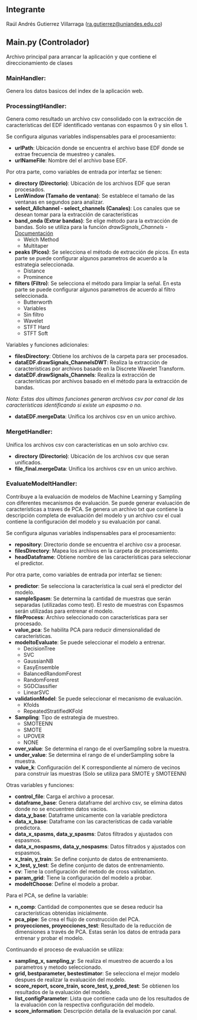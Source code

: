 ## Integrante
Raúl Andrés Gutierrez Villarraga ([ra.gutierrez@uniandes.edu.co](mailto:ra.gutierrez@uniandes.edu.co))

## Main.py (Controlador)
Archivo principal para arrancar la aplicación y que contiene el direccionamiento de clases

### MainHandler:
Genera los datos basicos del index de la aplicación web.

### ProcessingtHandler:
Genera como resultado un archivo csv consolidado con la extracción de características del EDF identificado ventanas con espasmos 0 y sin ellos 1.

Se configura algunas variables indispensables para el procesamiento:

*	**urlPath**: Ubicación donde se encuentra el archivo base EDF donde se extrae frecuencia de muestreo y canales.
* 	**urlNameFile**: Nombre del el archivo base EDF.

Por otra parte, como variables de entrada por interfaz se tienen:
	
*	**directory (Directorio)**: Ubicación de los archivos EDF que seran procesados.
*	**LenWindow (Tamaño de ventana)**: Se establece el tamaño de las ventanas en segundos para analizar.
*	**select_Allchannel - select_channels (Canales)**: Los canales que se desean tomar para la extracción de características	
*	**band_onda (Extrar bandas)**: Se elige método para la extracción de bandas. Solo se utiliza para la función *drawSignals_Channels* - [Documentación](https://raphaelvallat.com/bandpower.html "Documentación")
	*	Welch Method
	*	Multitaper
*	**peaks (Picos)**: Se selecciona el método de extracción de picos. En esta parte se puede configurar algunos parametros de acuerdo a la estrategia seleccionada.
	*	Distance
	*	Prominence
*	**filters (Filtro)**: Se selecciona el método para limpiar la señal.  En esta parte se puede configurar algunos parametros de acuerdo al filtro seleccionada.
	*	Butterworth
	*	Variables 
	*	Sin filtro
	*	Wavelet
	*	STFT Hard
	*	STFT Soft

Variables y funciones adicionales:

*	**filesDirectory**: Obtiene los archivos de la carpeta para ser procesados.	
*	**dataEDF.drawSignals_ChannelsDWT**: Realiza la extracción de características por archivos basado en la Discrete Wavelet Transform.
*	**dataEDF.drawSignals_Channels**: Realiza la extracción de características por archivos basado en el método para la extracción de bandas.

*Nota: Estas dos ultimas funciones generan archivos csv por canal de las características identificando si existe un espasmo o no.*

*	**dataEDF.mergeData**: Unifica los archivos csv en un unico archivo.

### MergetHandler:
Unifica los archivos csv con características en un solo archivo csv.

*	**directory (Directorio)**: Ubicación de los archivos csv que seran unificados.
*	**file_final.mergeData**: Unifica los archivos csv en un unico archivo.

### EvaluateModeltHandler:
Contribuye a la evaluación de modelos de Machine Learning y Sampling con diferentes mecanismos de evaluación. Se puede generar evaluación de características a traves de PCA.
Se genera un archivo txt que contiene la descripción completa de evaluación del modelo y un archivo csv el cual contiene la configuración del modelo y su evaluación por canal.

Se configura algunas variables indispensables para el procesamiento:

*	**repository**: Directorio donde se encuentra el archivo csv a procesar.
*	**filesDirectory**: Mapea los archivos en la carpeta de procesamiento.
*	**headDataframe**: Obtiene nombre de las características para seleccionar el predictor.

Por otra parte, como variables de entrada por interfaz se tienen:

*	**predictor**: Se selecciona la característica la cual será el predictor del modelo.
*	**sampleSpasm**: Se determina la cantidad de muestras que serán separadas (utilizadas como test). El resto de muestras con Espasmos serán utilizadas para entrenar el modelo.
*	**fileProcess**: Archivo seleccionado con características para ser procesado.
*	**value_pca**: Se habilita PCA para reducir dimensionalidad de características.
*	**modeltoEvaluate**: Se puede seleccionar el modelo a entrenar.
	*	DecisionTree
	*	SVC
	*	GaussianNB
	*	EasyEnsemble
	*	BalancedRandomForest
	*	RandomForest
	*	SGDClassifier
	*	LinearSVC
*	**validationModel**: Se puede seleccionar el mecanismo de evaluación.
	*	Kfolds
	*	RepeatedStratifiedKFold
*	**Sampling**: Tipo de estrategia de muestreo.
	*	SMOTEENN
	*	SMOTE
	*	UPOVER
	*	NONE
*	**over_value**: Se determina el rango de el overSampling sobre la muestra. 
*	**under_value**: Se determina el rango de el underSampling sobre la muestra.
*	**value_k**: Configuración del K correspondiente al número de vecinos para construir las muestras (Solo se utiliza para SMOTE y SMOTEENN)

Otras variables y funciones:

*	**control_file**: Carga el archivo a procesar.
*	**dataframe_base**: Genera dataframe del archivo csv, se elimina datos donde no se encuentren datos vacios.
*	**data_y_base**: Dataframe unicamente con la variable predictora
*	**data_x_base**: Dataframe con las características de cada variable predictora.
*	**data_x_spasms, data_y_spasms**:  Datos filtrados y ajustados con espasmos.
*	**data_x_nospasms, data_y_nospasms**: Datos filtrados y ajustados con espasmos.
*	**x_train, y_train**: Se define conjunto de datos de entrenamiento.
*	**x_test, y_test**: Se define conjunto de datos de entrenamiento.
*	**cv**: Tiene la configuración del metodo de cross validation.
*	**param_grid**: Tiene la configuración del modelo a probar.
*	**modeltChoose**: Define el modelo a probar.

Para el PCA, se define la variable:
*	**n_comp**: Cantidad de componentes que se desea reducir lsa características obtenidas inicialmente.
*	**pca_pipe**: Se crea el flujo de construcción del PCA.
*	**proyecciones, proyecciones_test**: Resultado de la reducción de dimensiones a través de PCA. Estas serán los datos de entrada para entrenar y probar el modelo.


Continuando el proceso de evaluación se utiliza:

*	**sampling_x, sampling_y**: Se realiza el muestreo de acuerdo a los parametros y metodo seleccionado.
*	**grid, bestparameter, bestestimator**: Se selecciona el mejor modelo despues de realizar la evaluación del modelo.
*	**score_report, score_train, score_test, y_pred_test**: Se obtienen los resultados de la evaluación del modelo.
*	**list_configParameter**: Lista que contiene cada uno de los resultados de la evaluación con la respectiva configuración del modelo.
*	**score_information**: Descripción detalla de la evaluación por canal.



